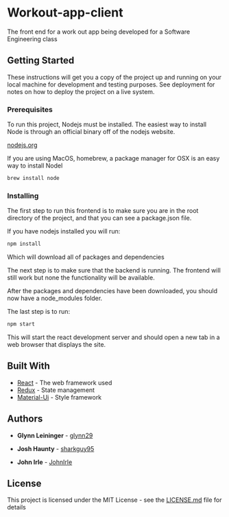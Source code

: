 # Workout-app-client

The front end for a work out app being developed for a Software Engineering class

## Getting Started

These instructions will get you a copy of the project up and running on your local machine for development and testing purposes. See deployment for notes on how to deploy the project on a live system.

### Prerequisites

To run this project, Nodejs must be installed. The easiest way to install Node is through an official binary off of the nodejs website.

[nodejs.org](https://nodejs.org/en/)

If you are using MacOS, homebrew, a package manager for OSX is an easy way to install Nodel

```sh
brew install node
```

### Installing

The first step to run this frontend is to make sure you are in the root directory of the project, and that you can see a package.json file.

If you have nodejs installed you will run:

```sh
npm install
```

Which will download all of packages and dependencies

The next step is to make sure that the backend is running. The frontend will still work but none the functionality will be available.

After the packages and dependencies have been downloaded, you should now have a node_modules folder.

The last step is to run:

```sh
npm start
```

This will start the react development server and should open a new tab in a web browser that displays the site.

## Built With

-   [React](https://reactjs.org/) - The web framework used
-   [Redux](https://redux.js.org/) - State management
-   [Material-Ui](https://material-ui.com/) - Style framework

## Authors

-   **Glynn Leininger** - [glynn29](https://github.com/glynn29)

-   **Josh Haunty** - [sharkguy95](https://github.com/sharkguy95)

-   **John Irle** - [JohnIrle](https://github.com/JohnIrle)

## License

This project is licensed under the MIT License - see the [LICENSE.md](LICENSE.md) file for details
